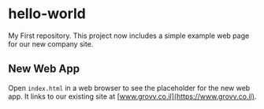 # hello-world

My First repository. This project now includes a simple example web page for our new company site.

## New Web App

Open `index.html` in a web browser to see the placeholder for the new web app. It links to our existing site at [www.grovv.co.il](https://www.grovv.co.il).
